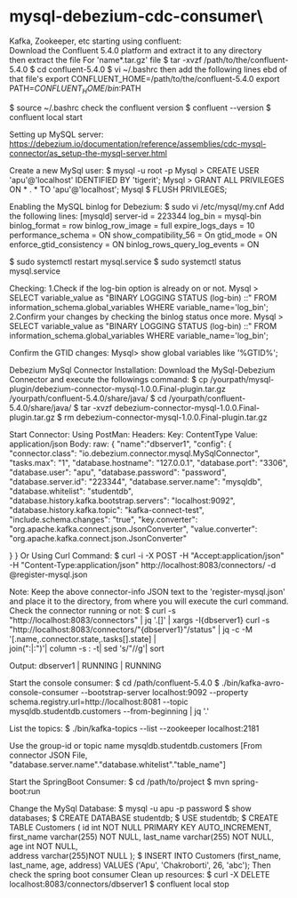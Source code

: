 # mysql-debezium-cdc-consumer\

Kafka, Zookeeper, etc starting using confluent:\
Download the Confluent 5.4.0 platform and extract it to any directory\
then extract the file
For 'name*.tar.gz' file
$ tar -xvzf /path/to/the/confluent-5.4.0
$ cd confluent-5.4.0
$ vi ~/.bashrc
then add the following lines ebd of that file's
export CONFLUENT_HOME=/path/to/the/confluent-5.4.0
export PATH=$CONFLUENT_HOME/bin:$PATH

$ source ~/.bashrc
check the confluent version
$  confluent --version
$ confluent local start

Setting up MySQL server:
https://debezium.io/documentation/reference/assemblies/cdc-mysql-connector/as_setup-the-mysql-server.html

Create a new MySql user:
$ mysql -u root -p
Mysql > CREATE USER 'apu'@'localhost' IDENTIFIED BY 'tigerit';
Mysql > GRANT ALL PRIVILEGES ON * . * TO 'apu'@'localhost';
Mysql $ FLUSH PRIVILEGES;

Enabling the MySQL binlog for Debezium:
$ sudo vi /etc/mysql/my.cnf
Add the following lines: 
[mysqld]
server-id         = 223344
log_bin           = mysql-bin
binlog_format     = row
binlog_row_image  = full
expire_logs_days  = 10
performance_schema = ON
show_compatibility_56 = On
gtid_mode = ON
enforce_gtid_consistency = ON
binlog_rows_query_log_events = ON

$ sudo systemctl restart mysql.service
$ sudo systemctl status mysql.service

Checking:
1.Check if the log-bin option is already on or not.
Mysql > SELECT variable_value as "BINARY LOGGING STATUS (log-bin) ::"
FROM information_schema.global_variables WHERE variable_name='log_bin';
2.Confirm your changes by checking the binlog status once more.
Mysql > SELECT variable_value as "BINARY LOGGING STATUS (log-bin) ::"
FROM information_schema.global_variables WHERE variable_name='log_bin';

Confirm the GTID changes:
Mysql> show global variables like '%GTID%';

Debezium MySql Connector Installation:
Download the MySql-Debezium Connector and execute the followings command:
$ cp /yourpath/mysql-plugin/debezium-connector-mysql-1.0.0.Final-plugin.tar.gz /yourpath/confluent-5.4.0/share/java/
$ cd /yourpath/confluent-5.4.0/share/java/
$ tar -xvzf debezium-connector-mysql-1.0.0.Final-plugin.tar.gz
$ rm debezium-connector-mysql-1.0.0.Final-plugin.tar.gz

Start Connector:
Using PostMan: 
Headers:
Key: ContentType
Value: application/json
Body:
raw:
{
"name":"dbserver1",
  "config": {
    "connector.class": "io.debezium.connector.mysql.MySqlConnector",
    "tasks.max": "1",
    "database.hostname": "127.0.0.1",
    "database.port": "3306",
    "database.user": "apu",
    "database.password": "password",
    "database.server.id": "223344",
    "database.server.name": "mysqldb",
    "database.whitelist": "studentdb",
    "database.history.kafka.bootstrap.servers": "localhost:9092",
    "database.history.kafka.topic": "kafka-connect-test",
    "include.schema.changes": "true",
    "key.converter": "org.apache.kafka.connect.json.JsonConverter",
    "value.converter": "org.apache.kafka.connect.json.JsonConverter"

  }
}
Or
Using Curl Command:
$ curl -i -X POST -H "Accept:application/json" -H "Content-Type:application/json" http://localhost:8083/connectors/ -d @register-mysql.json

Note: Keep the above connector-info JSON text to the 'register-mysql.json' and place it to the directory, from where you will execute the curl command.
Check the connector running or not:
$ curl -s "http://localhost:8083/connectors" | jq '.[]' | xargs -I{dbserver1} curl -s "http://localhost:8083/connectors/"{dbserver1}"/status" | jq -c -M '[.name,.connector.state,.tasks[].state] |  
join(":|:")'| column -s : -t| sed 's/"//g'| sort

Output:
dbserver1 | RUNNING | RUNNING

Start the console consumer:
$ cd /path/confluent-5.4.0
$ ./bin/kafka-avro-console-consumer --bootstrap-server localhost:9092 --property schema.registry.url=http://localhost:8081 --topic mysqldb.studentdb.customers --from-beginning | jq '.'

List the topics:
$ ./bin/kafka-topics --list --zookeeper localhost:2181

Use the group-id or topic name 
mysqldb.studentdb.customers
[From connector JSON File,
"database.server.name"."database.whitelist"."table_name"]

Start the SpringBoot Consumer:
$ cd /path/to/project
$ mvn spring-boot:run

Change the MySql Database:
$ mysql -u apu -p
password
$ show databases;
$ CREATE DATABASE  studentdb;
$ USE studentdb;
$ CREATE TABLE Customers (
   id int NOT NULL PRIMARY KEY AUTO_INCREMENT,
   first_name varchar(255) NOT NULL,
   last_name varchar(255) NOT NULL,
   age int NOT NULL,   
address varchar(255)NOT NULL
);
$ INSERT INTO Customers (first_name, last_name, age, address)
VALUES ('Apu', 'Chakroborti', 26, 'abc');
Then check the spring boot consumer
Clean up resources:
$ curl -X DELETE localhost:8083/connectors/dbserver1
$ confluent local stop
